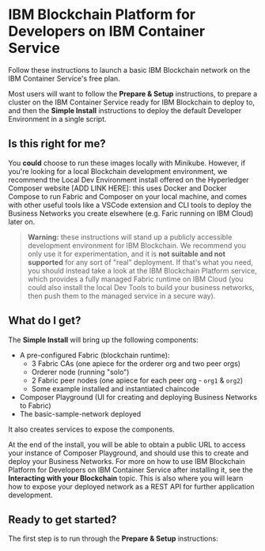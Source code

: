 <!-- ---
layout: default
title:  Overview
--- -->

# IBM Blockchain Platform for Developers on IBM Container Service

Follow these instructions to launch a basic IBM Blockchain network on the IBM Container Service's free plan.

Most users will want to follow the **Prepare & Setup** instructions, to prepare a cluster on the IBM Container Service ready for IBM Blockchain to deploy to, and then the **Simple Install** instructions to deploy the default Developer Environment in a single script.

## Is this right for me?

You __could__ choose to run these images locally with Minikube.  However, if you're looking for a local Blockchain development environment, we recommend the Local Dev Environment install offered on the Hyperledger Composer website [ADD LINK HERE]: this uses Docker and Docker Compose to run Fabric and Composer on your local machine, and comes with other useful tools like a VSCode extension and CLI tools to deploy the Business Networks you create elsewhere (e.g. Faric running on IBM Cloud) later on.

> **Warning:** these instructions will stand up a publicly accessible development environment for IBM Blockchain.  We recommend you only use it for experimentation, and it is **not suitable and not supported** for any sort of "real" deployment.  If that's what you need, you should instead take a look at the IBM Blockchain Platform service, which provides a fully managed Fabric runtime on IBM Cloud (you could also install the local Dev Tools to build your business networks, then push them to the managed service in a secure way).

## What do I get?

The **Simple Install** will bring up the following components:

* A pre-configured Fabric (blockchain runtime):
  * 3 Fabric CAs (one apiece for the orderer org and two peer orgs)
  * Orderer node (running "solo")
  * 2 Fabric peer nodes (one apiece for each peer org - ``org1`` & ``org2``)
  * Some example installed and instantiated chaincode
* Composer Playground (UI for creating and deploying Business Networks to Fabric)
* The basic-sample-network deployed

It also creates services to expose the components.

At the end of the install, you will be able to obtain a public URL to access your instance of Composer Playground, and should use this to create and deploy your Business Networks.  For more on how to use IBM Blockchain Platform for Developers on IBM Container Service after installing it, see the **Interacting with your Blockchain** topic.  This is also where you will learn how to expose your deployed network as a REST API for further application development.

## Ready to get started?

The first step is to run through the **Prepare & Setup** instructions:
